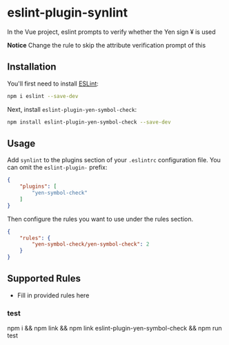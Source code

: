 # eslint-plugin-synlint

In the Vue project, eslint prompts to verify whether the Yen sign ¥ is used

**Notice** Change the rule to skip the attribute verification prompt of this

## Installation

You'll first need to install [ESLint](https://eslint.org/):

```sh
npm i eslint --save-dev
```

Next, install `eslint-plugin-yen-symbol-check`:

```sh
npm install eslint-plugin-yen-symbol-check --save-dev
```

## Usage

Add `synlint` to the plugins section of your `.eslintrc` configuration file. You can omit the `eslint-plugin-` prefix:

```json
{
    "plugins": [
        "yen-symbol-check"
    ]
}
```


Then configure the rules you want to use under the rules section.

```json
{
    "rules": {
        "yen-symbol-check/yen-symbol-check": 2
    }
}
```

## Supported Rules

* Fill in provided rules here

### test 

npm i && npm link && npm link eslint-plugin-yen-symbol-check && npm run test



